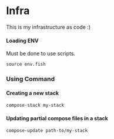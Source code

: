 # Infra

This is my infrastructure as code :)

#### Loading ENV

Must be done to use scripts.

```fish
source env.fish
```

### Using Command

#### Creating a new stack

```fish
compose-stack my-stack
```

#### Updating partial compose files in a stack

```fish
compose-update path-to/my-stack
```
